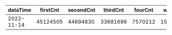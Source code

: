 |dataTime|firstCnt|secondCnt|thirdCnt|fourCnt|winCnt|vrate|wrate|
|-|-|-|-|-|-|-|-|
|2022-11-14|45124505|44694830|33681696|7570212|1538817|87.1%|3%|